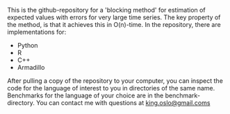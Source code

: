 This is the github-repository for a 'blocking method' for estimation of expected values with errors for very large time series. The key property of the method, is that it achieves this in O(n)-time. In the repository, there are implementations for:
- Python
- R
- C++
- Armadillo

After pulling a copy of the repository to your computer, you can inspect the code for the language of interest to you in directories of the same name. Benchmarks for the language of your choice are in the benchmark-directory. You can contact me with questions at king.oslo@gmail.coms
